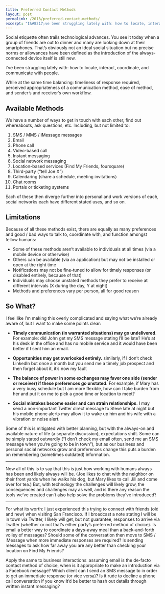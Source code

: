 ```yaml
---
title: Preferred Contact Methods
layout: post
permalink: /2013/preferred-contact-methods/
excerpt: "I&#8217;ve been struggling lately with: how to locate, interact, coordinate, and communicate with people. Unfortunately social etiquette has trailed technological advances."
---
```

Social etiquette often trails technological advances. You see it today when a group of friends are out to dinner and many are looking down at their smartphones. That&#8217;s obviously not an ideal social situation but no precise norms or allowances have been defined as the introduction of the always-connected device itself is still new.

I&#8217;ve been struggling lately with: how to locate, interact, coordinate, and communicate with people.

While at the same time balancing: timeliness of response required, perceived appropriateness of a communication method, ease of method, and sender&#8217;s and receiver&#8217;s own workflow.

## Available Methods

We have a number of ways to get in touch with each other, find out whereabouts, ask questions, etc. Including, but not limited to:

1.  SMS / MMS / iMessage messages
2.  Email
3.  Phone call
4.  Video-based call
5.  Instant messaging
6.  Social network messaging
7.  Location-based services (Find My Friends, foursquare)
8.  Third-party (&#8220;tell Joe X&#8221;)
9.  Calendaring (share a schedule, meeting invitations)
10. Chat rooms
11. Portals or ticketing systems

Each of these then diverge further into personal and work versions of each, social networks each have different stated uses, and so on.

## Limitations

Because of all these methods exist, there are equally as many preferences and good / bad ways to talk to, coordinate with, and function amongst fellow humans:

*   Some of these methods aren&#8217;t available to individuals at all times (via a mobile device or otherwise)
*   Others can be available (via an application) but may not be installed or open at the right time
*   Notifications may not be fine-tuned to allow for timely responses (or disabled entirely, because of that)
*   Individuals may choose unstated methods they prefer to receive at different intervals (X during the day, Y at night)
*   Methods and preferences vary per person, all for good reason

## So What?

I feel like I&#8217;m making this overly complicated and saying what we&#8217;re already aware of, but I want to make some points clear:

*   **Timely communication (in warranted situations) may go undelivered.** For example: did John get my SMS message stating I&#8217;ll be late? He&#8217;s at his desk in the office and has no mobile service and it would have been better if I sent him an email.

*   **Opportunities may get overlooked entirely.** similarly, if I don&#8217;t check LinkedIn but once a month but you send me a timely job prospect and then forget about it, it&#8217;s now my fault

*   **The balance of power in some exchanges may favor one side (sender or receiver) if these preferences go unstated.** For example, if Mary has a very busy schedule but I am more flexible, how can I take burden from her and put it on me to pick a good time or location to meet?

*   **Social mistakes become easier and can strain relationships.** I may send a non-important Twitter direct message to Steve late at night but his mobile phone alerts may allow it to wake up him and his wife with a vibration or noise alert.

Some of this is mitigated with better planning, but with the always-on and available nature of life (a separate discussion), expectations shift. Some can be simply stated outwardly (&#8220;I don&#8217;t check my email often, send me an SMS message when you&#8217;re going to be in town&#8221;), but as our business and personal social networks grow and preferences change this puts a burden on remembering (sometimes outdated) information.

* * *

Now all of this is to say that this is just how working with humans always has been and likely always will be. (Joe likes to chat with the neighbor on their front yards when he walks his dog, but Mary likes to call Jill and come over for tea.) But, with technology the challenges will likely grow, the consequences and challenges may as well, and is there any reason the tools we&#8217;ve created can&#8217;t also help solve the problems they&#8217;ve introduced?

* * *

For what its worth: I just experienced this trying to connect with friends (old and new) when visiting San Francisco. If I broadcast a note stating I will be in town via Twitter, I likely will get, but not guarantee, responses to arrive via Twitter (whether or not that&#8217;s either party&#8217;s preferred method of choice). Is email a better way to coordinate a days-away meal than a back-and-forth volley of messages? Should some of the conversation then move to SMS / iMessage when more immediate responses are required? Is sending messages to ask how far away you are any better than checking your location on Find My Friends?

Apply the same to business interactions: assuming email is the de-facto contact method of choice, when is it appropriate to make an introduction via a Facebook message? Which client can I send an SMS message to in order to get an immediate response (or vice versa)? Is it rude to decline a phone call conversation if you know it&#8217;d be better to hash out details through written instant messaging?